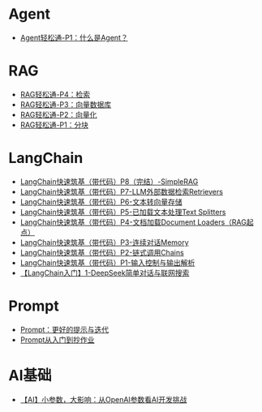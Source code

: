 # Agent

- [Agent轻松通-P1：什么是Agent？](https://blog.csdn.net/mdwsmg/article/details/148760929)  

# RAG

- [RAG轻松通-P4：检索](https://blog.csdn.net/mdwsmg/article/details/148737564)  
- [RAG轻松通-P3：向量数据库](https://blog.csdn.net/mdwsmg/article/details/148725429)  
- [RAG轻松通-P2：向量化](https://blog.csdn.net/mdwsmg/article/details/148725379)  
- [RAG轻松通-P1：分块](https://blog.csdn.net/mdwsmg/article/details/148725267)  

# LangChain

- [LangChain快速筑基（带代码）P8（完结）-SimpleRAG](https://blog.csdn.net/mdwsmg/article/details/148410926)  
- [LangChain快速筑基（带代码）P7-LLM外部数据检索Retrievers](https://blog.csdn.net/mdwsmg/article/details/148410876)  
- [LangChain快速筑基（带代码）P6-文本转向量存储](https://blog.csdn.net/mdwsmg/article/details/148410822)  
- [LangChain快速筑基（带代码）P5-已加载文本处理Text Splitters](https://blog.csdn.net/mdwsmg/article/details/148366835)  
- [LangChain快速筑基（带代码）P4-文档加载Document Loaders（RAG起点）](https://blog.csdn.net/mdwsmg/article/details/148364176)  
- [LangChain快速筑基（带代码）P3-连续对话Memory](https://blog.csdn.net/mdwsmg/article/details/148354468)  
- [LangChain快速筑基（带代码）P2-链式调用Chains](https://blog.csdn.net/mdwsmg/article/details/148335895)  
- [LangChain快速筑基（带代码）P1-输入控制与输出解析](https://blog.csdn.net/mdwsmg/article/details/148312103)  
- [【LangChain入门】1-DeepSeek简单对话与联网搜索](https://blog.csdn.net/mdwsmg/article/details/147459785)  

# Prompt

- [Prompt：更好的提示与迭代](https://blog.csdn.net/mdwsmg/article/details/148690981)  
- [Prompt从入门到抄作业](https://blog.csdn.net/mdwsmg/article/details/148635216)  


# AI基础

- [【AI】小参数，大影响：从OpenAI参数看AI开发挑战](https://blog.csdn.net/mdwsmg/article/details/148162833)
